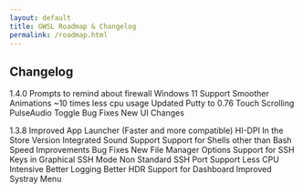```yaml
---
layout: default
title: GWSL Roadmap & Changelog
permalink: /roadmap.html
---
```


## Changelog

1.4.0
Prompts to remind about firewall
Windows 11 Support
Smoother Animations
~10 times less cpu usage
Updated Putty to 0.76
Touch Scrolling
PulseAudio Toggle
Bug Fixes
New UI Changes

1.3.8
Improved App Launcher (Faster and more compatible)
HI-DPI In the Store Version
Integrated Sound Support
Support for Shells other than Bash
Speed Improvements
Bug Fixes
New File Manager Options
Support for SSH Keys in Graphical SSH Mode
Non Standard SSH Port Support
Less CPU Intensive
Better Logging
Better HDR Support for Dashboard
Improved Systray Menu

